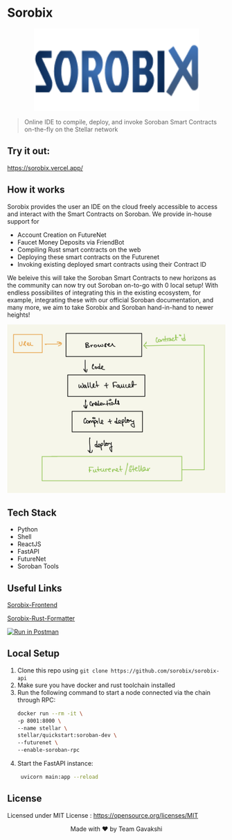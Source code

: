 # Sorobix

<p align="center">
  <a href="https://github.com/ShubhamPalriwala/sorobix">
    <img src="./assets/logo.png" alt="Logo" width="380" height="190">
  </a>
</p>

> Online IDE to compile, deploy, and invoke Soroban Smart Contracts on-the-fly on the Stellar network

## Try it out:
https://sorobix.vercel.app/

## How it works

Sorobix provides the user an IDE on the cloud freely accessible to access and interact with the Smart Contracts on Soroban. We provide in-house support for
- Account Creation on FutureNet
- Faucet Money Deposits via FriendBot
- Compiling Rust smart contracts on the web
- Deploying these smart contracts on the Futurenet
- Invoking existing deployed smart contracts using their Contract ID

We beleive this will take the Soroban Smart Contracts to new horizons as the community can now try out Soroban on-to-go with 0 local setup! With endless possibilites of integrating this in the existing ecosystem, for example, integrating these with our official Soroban documentation, and many more, we aim to take Sorobix and Soroban hand-in-hand to newer heights!

![arch](assets/arch.jpeg)

## Tech Stack
- Python
- Shell
- ReactJS
- FastAPI
- FutureNet
- Soroban Tools

## Useful Links
[Sorobix-Frontend](https://github.com/sorobix/sorobix)

[Sorobix-Rust-Formatter](https://github.com/sorobix/sorobix-formatter)

[![Run in Postman](https://run.pstmn.io/button.svg)](https://god.gw.postman.com/run-collection/11026000-1db07f2e-a781-4c46-8ac6-55663f9e5555?action=collection%2Ffork&collection-url=entityId%3D11026000-1db07f2e-a781-4c46-8ac6-55663f9e5555%26entityType%3Dcollection%26workspaceId%3D1e8c1d95-bc24-4d88-a958-35aaa1eee5d7)

## Local Setup

1. Clone this repo using `git clone https://github.com/sorobix/sorobix-api`
2. Make sure you have docker and rust toolchain installed
3. Run the following command to start a node connected via the chain through RPC:
    ```bash
    docker run --rm -it \
    -p 8001:8000 \
    --name stellar \
    stellar/quickstart:soroban-dev \
    --futurenet \
    --enable-soroban-rpc
    ```
4. Start the FastAPI instance:
   ```bash
    uvicorn main:app --reload
   ```


## License

Licensed under MIT License : https://opensource.org/licenses/MIT

<p align="center">Made with ❤ by Team Gavakshi</p>
